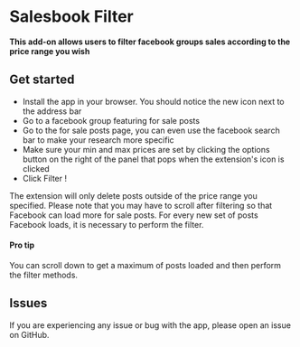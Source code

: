 # Salesbook Filter

**This add-on allows users to filter facebook groups sales according to the price range you wish**

## Get started ##

* Install the app in your browser. You should notice the new icon next to the address bar
* Go to a facebook group featuring for sale posts
* Go to the for sale posts page, you can even use the facebook search bar to make your research more specific 
* Make sure your min and max prices are set by clicking the options button on the right of the panel that pops when the extension's icon is clicked
* Click Filter !

The extension will only delete posts outside of the price range you specified. Please note that you may have to scroll after filtering so that Facebook can load more for sale posts. For every new set of posts Facebook loads, it is necessary to perform the filter.

#### Pro tip

You can scroll down to get a maximum of posts loaded and then perform the filter methods.

## Issues

If you are experiencing any issue or bug with the app, please open an issue on GitHub.

